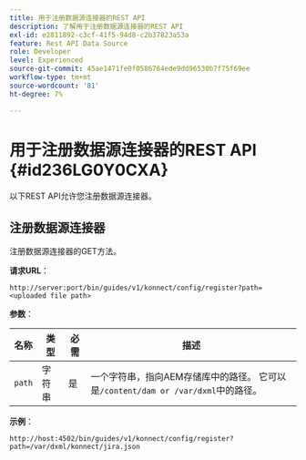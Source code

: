 ```yaml
---
title: 用于注册数据源连接器的REST API
description: 了解用于注册数据源连接器的REST API
exl-id: e2811892-c3cf-41f5-94d8-c2b37823a53a
feature: Rest API Data Source
role: Developer
level: Experienced
source-git-commit: 45ae1471fe0f0586764ede9dd96530b7f75f69ee
workflow-type: tm+mt
source-wordcount: '81'
ht-degree: 7%

---
```


# 用于注册数据源连接器的REST API {#id236LG0Y0CXA}

以下REST API允许您注册数据源连接器。

## 注册数据源连接器

注册数据源连接器的GET方法。

**请求URL**：

`http://server:port/bin/guides/v1/konnect/config/register?path=<uploaded file path>`

**参数**：

| 名称 | 类型 | 必需 | 描述 |
|----|----|--------|-----------|
| `path` | 字符串 | 是 | 一个字符串，指向AEM存储库中的路径。 它可以是`/content/dam or /var/dxml`中的路径。 |

**示例**：

`http://host:4502/bin/guides/v1/konnect/config/register?path=/var/dxml/konnect/jira.json`
